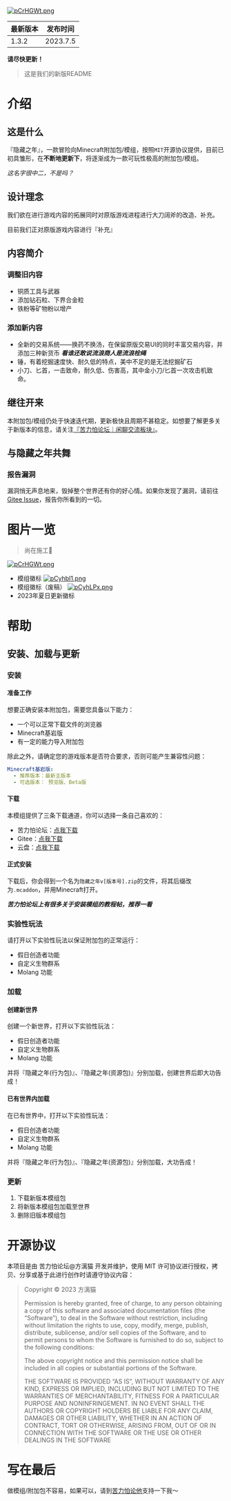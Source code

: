 
[![pCrHGWt.png](https://s1.ax1x.com/2023/07/03/pCrHGWt.png)](https://imgse.com/i/pCrHGWt)

| 最新版本 | 发布时间 |
|---|---|
| 1.3.2 | 2023.7.5 | 
**请尽快更新！**
> 这是我们的新版README

# 介绍
## 这是什么
『隐藏之年』，一款冒险向Minecraft附加包/模组，按照`MIT`开源协议提供，目前已初具雏形，在**不断地更新下**，将逐渐成为一款可玩性极高的附加包/模组。

_这名字很中二，不是吗？_

## 设计理念
我们欲在进行游戏内容的拓展同时对原版游戏进程进行大刀阔斧的改造、补充。

目前我们正对原版游戏内容进行『补充』

## 内容简介
### 调整旧内容
- 铜质工具与武器
- 添加钻石粒、下界合金粒
- 铁粉等矿物粉以增产

### 添加新内容
- 全新的交易系统——换药不换汤，在保留原版交易UI的同时丰富交易内容，并添加三种新货币 _**看谁还敢说流浪商人是流浪栓绳**_
- 锤，有着挖掘速度快、耐久低的特点，美中不足的是无法挖掘矿石
- 小刀、匕首，一击致命，耐久低、伤害高，其中金小刀/匕首一次攻击机致命。

## 继往开来
本附加包/模组仍处于快速迭代期，更新极快且周期不甚稳定。如想要了解更多关于新版本的信息，请关注[『苦力怕论坛｜闲聊交流板块』](https://klpbbs.com/forum-41-1.html)。

## 与隐藏之年共舞
### 报告漏洞
漏洞悄无声息地来，毁掉整个世界还有你的好心情。如果你发现了漏洞，请前往[Gitee Issue](https://gitee.com/harain/Hidden-Years-Project/issues)，报告你所看到的一切。

# 图片一览
> 尚在施工🚧

[![pCrHGWt.png](https://s1.ax1x.com/2023/07/03/pCrHGWt.png)](https://imgse.com/i/pCrHGWt)
- 模组徽标
[![pCyhbI1.png](https://s1.ax1x.com/2023/07/05/pCyhbI1.png)](https://imgse.com/i/pCyhbI1)
- 模组徽标（废稿）
[![pCyhLPx.png](https://s1.ax1x.com/2023/07/05/pCyhLPx.png)](https://imgse.com/i/pCyhLPx)
- 2023年夏日更新徽标

# 帮助
## 安装、加载与更新
### 安装
#### 准备工作
想要正确安装本附加包，需要您具备以下能力：

- 一个可以正常下载文件的浏览器
- Minecraft基岩版
- 有一定的能力导入附加包

除此之外，请确定您的游戏版本是否符合要求，否则可能产生兼容性问题：

~~~yaml
Minecraft基岩版:  
  - 推荐版本：最新主版本
  - 可选版本： 预览版、Beta版
~~~

#### 下载
本模组提供了三条下载通道，你可以选择一条自己喜欢的：
- 苦力怕论坛：[点我下载](https://klpbbs.com/thread-85797-1-1.html)
- Gitee：[点我下载](https://gitee.com/harain/Hidden-Years-Project/releases)
- 云盘：[点我下载](https://gitee.com/harain/Hidden-Years-Project/releases)

#### 正式安装
下载后，你会得到一个名为`隐藏之年v[版本号].zip`的文件，将其后缀改为`.mcaddon`，并用Minecraft打开。

_**苦力怕论坛上有很多关于安装模组的教程帖，推荐一看**_

### 实验性玩法
请打开以下实验性玩法以保证附加包的正常运行：
- 假日创造者功能
- 自定义生物群系
- Molang 功能

### 加载
#### 创建新世界
创建一个新世界，打开以下实验性玩法：
- 假日创造者功能
- 自定义生物群系
- Molang 功能

并将『隐藏之年(行为包)』、『隐藏之年(资源包)』分别加载，创建世界后即大功告成！

#### 已有世界内加载
在已有世界中，打开以下实验性玩法：
- 假日创造者功能
- 自定义生物群系
- Molang 功能

并将『隐藏之年(行为包)』、『隐藏之年(资源包)』分别加载，大功告成！

### 更新
1. 下载新版本模组包
2. 将新版本模组包加载至世界
3. 删除旧版本模组包

# 开源协议
本项目是由 苦力怕论坛@方漓猫 开发并维护，使用 MIT 许可协议进行授权，拷贝、分享或基于此进行创作时请遵守协议内容：

> Copyright © 2023 方漓猫
>
> Permission is hereby granted, free of charge, to any person obtaining a copy of this software and associated documentation files (the “Software”), to deal in the Software without restriction, including without limitation the rights to use, copy, modify, merge, publish, distribute, sublicense, and/or sell copies of the Software, and to permit persons to whom the Software is furnished to do so, subject to the following conditions:
>
> The above copyright notice and this permission notice shall be included in all copies or substantial portions of the Software.
>
> THE SOFTWARE IS PROVIDED “AS IS”, WITHOUT WARRANTY OF ANY KIND, EXPRESS OR IMPLIED, INCLUDING BUT NOT LIMITED TO THE WARRANTIES OF MERCHANTABILITY, FITNESS FOR A PARTICULAR PURPOSE AND NONINFRINGEMENT. IN NO EVENT SHALL THE AUTHORS OR COPYRIGHT HOLDERS BE LIABLE FOR ANY CLAIM, DAMAGES OR OTHER LIABILITY, WHETHER IN AN ACTION OF CONTRACT, TORT OR OTHERWISE, ARISING FROM, OUT OF OR IN CONNECTION WITH THE SOFTWARE OR THE USE OR OTHER DEALINGS IN THE SOFTWARE

# 写在最后
做模组/附加包不容易，如果可以，请到[苦力怕论他](https://klpbbs.com/space-uid-855752.html)支持一下我～